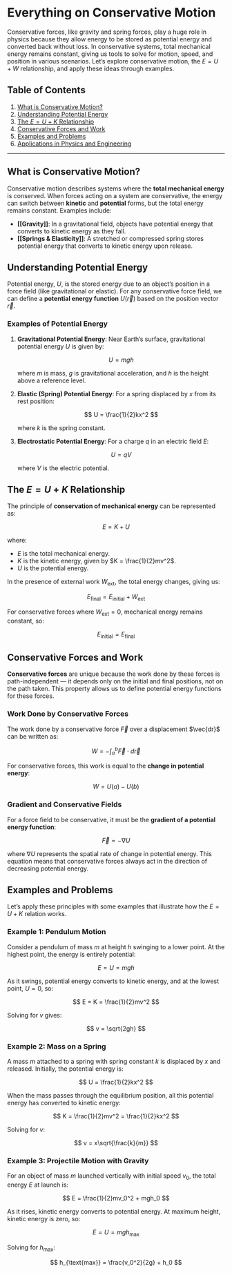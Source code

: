 # Everything on Conservative Motion

Conservative forces, like gravity and spring forces, play a huge role in physics because they allow energy to be stored as potential energy and converted back without loss. In conservative systems, total mechanical energy remains constant, giving us tools to solve for motion, speed, and position in various scenarios. Let’s explore conservative motion, the $E = U + W$ relationship, and apply these ideas through examples.

## Table of Contents
1. [What is Conservative Motion?](#what-is-conservative-motion)
2. [Understanding Potential Energy](#understanding-potential-energy)
3. [The $E = U + K$ Relationship](#the-e--u--w-relationship)
4. [Conservative Forces and Work](#conservative-forces-and-work)
5. [Examples and Problems](#examples-and-problems)
6. [Applications in Physics and Engineering](#applications-in-physics-and-engineering)

---

## What is Conservative Motion?

Conservative motion describes systems where the **total mechanical energy** is conserved. When forces acting on a system are conservative, the energy can switch between **kinetic** and **potential** forms, but the total energy remains constant. Examples include:

- **[[Gravity]]**: In a gravitational field, objects have potential energy that converts to kinetic energy as they fall.
- **[[Springs & Elasticity]]**: A stretched or compressed spring stores potential energy that converts to kinetic energy upon release.

## Understanding Potential Energy

Potential energy, $U$, is the stored energy due to an object’s position in a force field (like gravitational or elastic). For any conservative force field, we can define a **potential energy function** $U(\vec{r})$ based on the position vector $\vec{r}$.

### Examples of Potential Energy

1. **Gravitational Potential Energy**: Near Earth’s surface, gravitational potential energy $U$ is given by:
   
   $$
   U = mgh
   $$
   
   where $m$ is mass, $g$ is gravitational acceleration, and $h$ is the height above a reference level.

2. **Elastic (Spring) Potential Energy**: For a spring displaced by $x$ from its rest position:
   
   $$
   U = \frac{1}{2}kx^2
   $$

   where $k$ is the spring constant.

3. **Electrostatic Potential Energy**: For a charge $q$ in an electric field $E$:
   
   $$
   U = qV
   $$
   
   where $V$ is the electric potential.

## The $E = U + K$ Relationship

The principle of **conservation of mechanical energy** can be represented as:

$$
E = K + U
$$

where:
- $E$ is the total mechanical energy.
- $K$ is the kinetic energy, given by $K = \frac{1}{2}mv^2$.
- $U$ is the potential energy.

In the presence of external work $W_{\text{ext}}$, the total energy changes, giving us:

$$
E_{\text{final}} = E_{\text{initial}} + W_{\text{ext}}
$$

For conservative forces where $W_{\text{ext}} = 0$, mechanical energy remains constant, so:

$$
E_{\text{initial}} = E_{\text{final}}
$$

## Conservative Forces and Work

**Conservative forces** are unique because the work done by these forces is path-independent — it depends only on the initial and final positions, not on the path taken. This property allows us to define potential energy functions for these forces.

### Work Done by Conservative Forces

The work done by a conservative force $\vec{F}$ over a displacement $\vec{dr}$ can be written as:

$$
W = -\int_{a}^{b} \vec{F} \cdot d\vec{r}
$$

For conservative forces, this work is equal to the **change in potential energy**:

$$
W = U(a) - U(b)
$$

### Gradient and Conservative Fields

For a force field to be conservative, it must be the **gradient of a potential energy function**:

$$
\vec{F} = -\nabla U
$$

where $\nabla U$ represents the spatial rate of change in potential energy. This equation means that conservative forces always act in the direction of decreasing potential energy.

## Examples and Problems

Let’s apply these principles with some examples that illustrate how the $E = U + K$ relation works.

### Example 1: Pendulum Motion

Consider a pendulum of mass $m$ at height $h$ swinging to a lower point. At the highest point, the energy is entirely potential:

$$
E = U = mgh
$$

As it swings, potential energy converts to kinetic energy, and at the lowest point, $U = 0$, so:

$$
E = K = \frac{1}{2}mv^2
$$

Solving for $v$ gives:

$$
v = \sqrt{2gh}
$$

### Example 2: Mass on a Spring

A mass $m$ attached to a spring with spring constant $k$ is displaced by $x$ and released. Initially, the potential energy is:

$$
U = \frac{1}{2}kx^2
$$

When the mass passes through the equilibrium position, all this potential energy has converted to kinetic energy:

$$
K = \frac{1}{2}mv^2 = \frac{1}{2}kx^2
$$

Solving for $v$:

$$
v = x\sqrt{\frac{k}{m}}
$$

### Example 3: Projectile Motion with Gravity

For an object of mass $m$ launched vertically with initial speed $v_0$, the total energy $E$ at launch is:

$$
E = \frac{1}{2}mv_0^2 + mgh_0
$$

As it rises, kinetic energy converts to potential energy. At maximum height, kinetic energy is zero, so:

$$
E = U = mgh_{\text{max}}
$$

Solving for $h_{\text{max}}$:

$$
h_{\text{max}} = \frac{v_0^2}{2g} + h_0
$$
